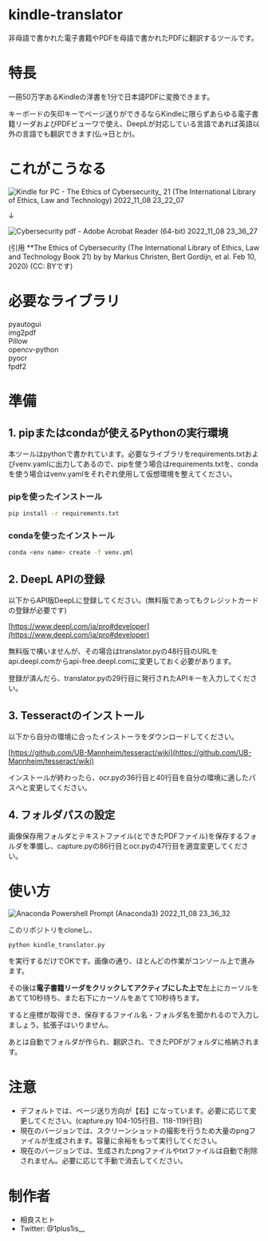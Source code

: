 # kindle-translator
非母語で書かれた電子書籍やPDFを母語で書かれたPDFに翻訳するツールです。

# 特長
一冊50万字あるKindleの洋書を1分で日本語PDFに変換できます。

キーボードの矢印キーでページ送りができるならKindleに限らずあらゆる電子書籍リーダおよびPDFビューワで使え、DeepLが対応している言語であれば英語以外の言語でも翻訳できます(仏→日とか)。

# これがこうなる
![Kindle for PC - The Ethics of Cybersecurity_ 21 (The International Library of Ethics, Law and Technology) 2022_11_08 23_22_07](https://user-images.githubusercontent.com/99042183/201051157-86063261-ad8e-4ad8-977b-efc73a9359e5.png)

↓

![Cybersecurity pdf - Adobe Acrobat Reader (64-bit) 2022_11_08 23_36_27](https://user-images.githubusercontent.com/99042183/201051238-43cbea77-1dae-4f98-9899-f37f24348940.png)

(引用 **The Ethics of Cybersecurity (The International Library of Ethics, Law and Technology Book 21) by by Markus Christen, Bert Gordijn, et al. Feb 10, 2020)
(CC: BYです)

# 必要なライブラリ
pyautogui  
img2pdf  
Pillow  
opencv-python  
pyocr  
fpdf2  

# 準備
## 1. pipまたはcondaが使えるPythonの実行環境
本ツールはpythonで書かれています。必要なライブラリをrequirements.txtおよびvenv.yamlに出力してあるので、pipを使う場合はrequirements.txtを、condaを使う場合はvenv.yamlをそれぞれ使用して仮想環境を整えてください。

### pipを使ったインストール
```bash
pip install -r requirements.txt
```

### condaを使ったインストール
```bash
conda <env name> create -f venv.yml
```

## 2. DeepL APIの登録
以下からAPI版DeepLに登録してください。(無料版であってもクレジットカードの登録が必要です)

[https://www.deepl.com/ja/pro#developer](https://www.deepl.com/ja/pro#developer)

無料版で構いませんが、その場合はtranslator.pyの48行目のURLをapi.deepl.comからapi-free.deepl.comに変更しておく必要があります。

登録が済んだら、translator.pyの29行目に発行されたAPIキーを入力してください。

## 3. Tesseractのインストール
以下から自分の環境に合ったインストーラをダウンロードしてください。

[https://github.com/UB-Mannheim/tesseract/wiki](https://github.com/UB-Mannheim/tesseract/wiki)

インストールが終わったら、ocr.pyの36行目と40行目を自分の環境に適したパスへと変更してください。

## 4. フォルダパスの設定
画像保存用フォルダとテキストファイル(とできたPDFファイル)を保存するフォルダを準備し、capture.pyの86行目とocr.pyの47行目を適宜変更してください。

# 使い方
![Anaconda Powershell Prompt (Anaconda3) 2022_11_08 23_36_32](https://user-images.githubusercontent.com/99042183/201052912-550244b1-873b-4755-9c10-6936bee8f898.png)

このリポジトリをcloneし、
```
python kindle_translator.py
```
を実行するだけでOKです。画像の通り、ほとんどの作業がコンソール上で進みます。

その後は**電子書籍リーダをクリックしてアクティブにした上で**左上にカーソルをあてて10秒待ち、また右下にカーソルをあてて10秒待ちます。

すると座標が取得でき、保存するファイル名・フォルダ名を聞かれるので入力しましょう。拡張子はいりません。

あとは自動でフォルダが作られ、翻訳され、できたPDFがフォルダに格納されます。

# 注意
- デフォルトでは、ページ送り方向が【右】になっています。必要に応じて変更してください。(capture.py 104-105行目、118-119行目)
- 現在のバージョンでは、スクリーンショットの撮影を行うため大量のpngファイルが生成されます。容量に余裕をもって実行してください。
- 現在のバージョンでは、生成されたpngファイルやtxtファイルは自動で削除されません。必要に応じて手動で消去してください。

# 制作者
- 相良スヒト
- Twitter: @1plus1is__